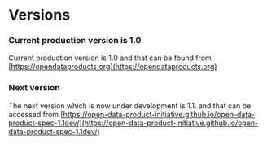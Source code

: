 # Versions

### Current production version is 1.0

Current production version is 1.0 and that can be found from [https://opendataproducts.org](https://opendataproducts.org)



### Next version

The next version which is now under development is 1.1. and that can be accessed from [https://open-data-product-initiative.github.io/open-data-product-spec-1.1dev/](https://open-data-product-initiative.github.io/open-data-product-spec-1.1dev/)
